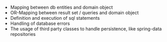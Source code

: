 * Mapping between db entities and domain object
* OR-Mapping between result set / queries and domain object
* Definition and execution of sql statements
* Handling of database errors
* The usage of third party classes to handle persistence, like spring-data repositories